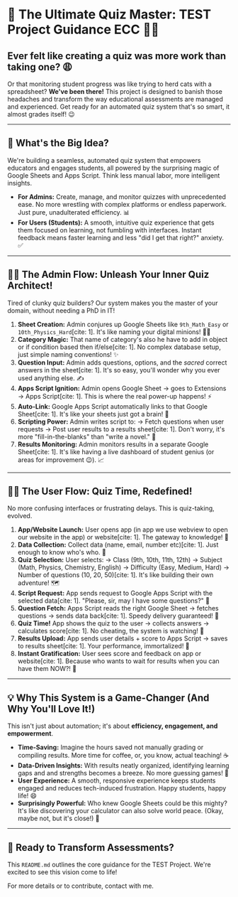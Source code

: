 # 🚀 The Ultimate Quiz Master: TEST Project Guidance ECC 🧠✨

## **Ever felt like creating a quiz was more work than taking one?** 😩
Or that monitoring student progress was like trying to herd cats with a spreadsheet?
**We've been there!** This project is designed to banish those headaches and transform the way educational assessments are managed and experienced. Get ready for an automated quiz system that's so smart, it almost grades itself! 😉

---

## **🎯 What's the Big Idea?**

We're building a seamless, automated quiz system that empowers educators and engages students, all powered by the surprising magic of Google Sheets and Apps Script. Think less manual labor, more intelligent insights.

* **For Admins:** Create, manage, and monitor quizzes with unprecedented ease. No more wrestling with complex platforms or endless paperwork. Just pure, unadulterated efficiency. 📊
* **For Users (Students):** A smooth, intuitive quiz experience that gets them focused on learning, not fumbling with interfaces. Instant feedback means faster learning and less "did I get that right?" anxiety. ✅

---

## **👨‍🏫 The Admin Flow: Unleash Your Inner Quiz Architect!**

Tired of clunky quiz builders? Our system makes you the master of your domain, without needing a PhD in IT!

1.  **Sheet Creation:** Admin conjures up Google Sheets like `9th_Math_Easy` or `10th_Physics_Hard`[cite: 1]. It's like naming your digital minions! 🧙‍♂️
2.  **Category Magic:** That name of category's also he have to add in object or if condition based then if/else[cite: 1]. No complex database setup, just simple naming conventions! ✨
3.  **Question Input:** Admin adds questions, options, and the *sacred* correct answers in the sheet[cite: 1]. It's so easy, you'll wonder why you ever used anything else. ✍️
4.  **Apps Script Ignition:** Admin opens Google Sheet → goes to Extensions → Apps Script[cite: 1]. This is where the real power-up happens! ⚡
5.  **Auto-Link:** Google Apps Script automatically links to that Google Sheet[cite: 1]. It's like your sheets just got a brain! 🧠
6.  **Scripting Power:** Admin writes script to: → Fetch questions when user requests → Post user results to a results sheet[cite: 1]. Don't worry, it's more "fill-in-the-blanks" than "write a novel." 📜
7.  **Results Monitoring:** Admin monitors results in a separate Google Sheet[cite: 1]. It's like having a live dashboard of student genius (or areas for improvement 😉). 📈

---

## **🧑‍🎓 The User Flow: Quiz Time, Redefined!**

No more confusing interfaces or frustrating delays. This is quiz-taking, evolved.

1.  **App/Website Launch:** User opens app (in app we use webview to open our website in the app) or website[cite: 1]. The gateway to knowledge! 🚪
2.  **Data Collection:** Collect data (name, email, number etc)[cite: 1]. Just enough to know who's who. 📝
3.  **Quiz Selection:** User selects: → Class (9th, 10th, 11th, 12th) → Subject (Math, Physics, Chemistry, English) → Difficulty (Easy, Medium, Hard) → Number of questions (10, 20, 50)[cite: 1]. It's like building their own adventure! 🗺️
4.  **Script Request:** App sends request to Google Apps Script with the selected data[cite: 1]. "Please, sir, may I have some questions?" 🙏
5.  **Question Fetch:** Apps Script reads the right Google Sheet → fetches questions → sends data back[cite: 1]. Speedy delivery guaranteed! 🚀
6.  **Quiz Time!** App shows the quiz to the user → collects answers → calculates score[cite: 1]. No cheating, the system is watching! 👀
7.  **Results Upload:** App sends user details + score to Apps Script → saves to results sheet[cite: 1]. Your performance, immortalized! 💾
8.  **Instant Gratification:** User sees score and feedback on app or website[cite: 1]. Because who wants to wait for results when you can have them NOW?! 🎉

---

## **💡 Why This System is a Game-Changer (And Why You'll Love It!)**

This isn't just about automation; it's about **efficiency, engagement, and empowerment**.

* **Time-Saving:** Imagine the hours saved not manually grading or compiling results. More time for coffee, or, you know, actual teaching! ☕
* **Data-Driven Insights:** With results neatly organized, identifying learning gaps and and strengths becomes a breeze. No more guessing games! 🎯
* **User Experience:** A smooth, responsive experience keeps students engaged and reduces tech-induced frustration. Happy students, happy life! 😄
* **Surprisingly Powerful:** Who knew Google Sheets could be this mighty? It's like discovering your calculator can also solve world peace. (Okay, maybe not, but it's close!) 🤯

---

## **🚀 Ready to Transform Assessments?**

This `README.md` outlines the core guidance for the TEST Project. We're excited to see this vision come to life!

For more details or to contribute,
contact with me.
